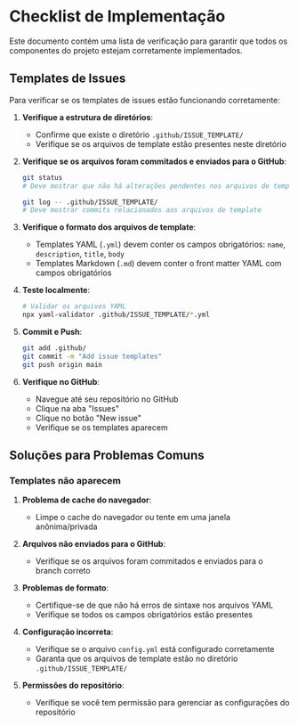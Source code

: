 # Checklist de Implementação

Este documento contém uma lista de verificação para garantir que todos os componentes do projeto estejam corretamente implementados.

## Templates de Issues

Para verificar se os templates de issues estão funcionando corretamente:

1. **Verifique a estrutura de diretórios**:

   - Confirme que existe o diretório `.github/ISSUE_TEMPLATE/`
   - Verifique se os arquivos de template estão presentes neste diretório

2. **Verifique se os arquivos foram commitados e enviados para o GitHub**:

   ```bash
   git status
   # Deve mostrar que não há alterações pendentes nos arquivos de template

   git log -- .github/ISSUE_TEMPLATE/
   # Deve mostrar commits relacionados aos arquivos de template
   ```

3. **Verifique o formato dos arquivos de template**:

   - Templates YAML (`.yml`) devem conter os campos obrigatórios: `name`, `description`, `title`, `body`
   - Templates Markdown (`.md`) devem conter o front matter YAML com campos obrigatórios

4. **Teste localmente**:

   ```bash
   # Validar os arquivos YAML
   npx yaml-validator .github/ISSUE_TEMPLATE/*.yml
   ```

5. **Commit e Push**:

   ```bash
   git add .github/
   git commit -m "Add issue templates"
   git push origin main
   ```

6. **Verifique no GitHub**:
   - Navegue até seu repositório no GitHub
   - Clique na aba "Issues"
   - Clique no botão "New issue"
   - Verifique se os templates aparecem

## Soluções para Problemas Comuns

### Templates não aparecem

1. **Problema de cache do navegador**:

   - Limpe o cache do navegador ou tente em uma janela anônima/privada

2. **Arquivos não enviados para o GitHub**:

   - Verifique se os arquivos foram commitados e enviados para o branch correto

3. **Problemas de formato**:

   - Certifique-se de que não há erros de sintaxe nos arquivos YAML
   - Verifique se todos os campos obrigatórios estão presentes

4. **Configuração incorreta**:

   - Verifique se o arquivo `config.yml` está configurado corretamente
   - Garanta que os arquivos de template estão no diretório `.github/ISSUE_TEMPLATE/`

5. **Permissões do repositório**:
   - Verifique se você tem permissão para gerenciar as configurações do repositório
